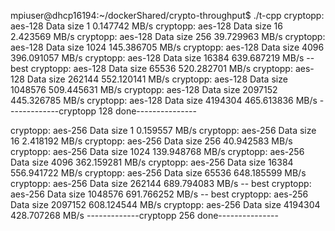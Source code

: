 mpiuser@dhcp16194:~/dockerShared/crypto-throughput$ ./t-cpp 
cryptopp: aes-128 Data size 1  0.147742 MB/s
cryptopp: aes-128 Data size 16  2.423569 MB/s
cryptopp: aes-128 Data size 256  39.729963 MB/s
cryptopp: aes-128 Data size 1024  145.386705 MB/s
cryptopp: aes-128 Data size 4096  396.091057 MB/s
cryptopp: aes-128 Data size 16384  639.687219 MB/s -- best
cryptopp: aes-128 Data size 65536  520.282701 MB/s
cryptopp: aes-128 Data size 262144  552.120141 MB/s
cryptopp: aes-128 Data size 1048576  509.445631 MB/s
cryptopp: aes-128 Data size 2097152  445.326785 MB/s
cryptopp: aes-128 Data size 4194304  465.613836 MB/s
-------------cryptopp 128  done---------------

cryptopp: aes-256 Data size 1  0.159557 MB/s
cryptopp: aes-256 Data size 16  2.418192 MB/s
cryptopp: aes-256 Data size 256  40.942583 MB/s
cryptopp: aes-256 Data size 1024  139.948768 MB/s
cryptopp: aes-256 Data size 4096  362.159281 MB/s
cryptopp: aes-256 Data size 16384  556.941722 MB/s
cryptopp: aes-256 Data size 65536  648.185599 MB/s
cryptopp: aes-256 Data size 262144  689.794083 MB/s -- best
cryptopp: aes-256 Data size 1048576  691.766252 MB/s -- best
cryptopp: aes-256 Data size 2097152  608.124544 MB/s
cryptopp: aes-256 Data size 4194304  428.707268 MB/s
-------------cryptopp 256  done---------------
